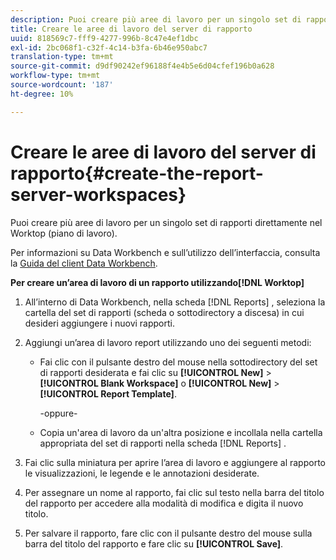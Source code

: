 ```yaml
---
description: Puoi creare più aree di lavoro per un singolo set di rapporti direttamente nel Worktop (piano di lavoro).
title: Creare le aree di lavoro del server di rapporto
uuid: 818569c7-fff9-4277-996b-8c47e4ef1dbc
exl-id: 2bc068f1-c32f-4c14-b3fa-6b46e950abc7
translation-type: tm+mt
source-git-commit: d9df90242ef96188f4e4b5e6d04cfef196b0a628
workflow-type: tm+mt
source-wordcount: '187'
ht-degree: 10%

---
```


# Creare le aree di lavoro del server di rapporto{#create-the-report-server-workspaces}

Puoi creare più aree di lavoro per un singolo set di rapporti direttamente nel Worktop (piano di lavoro).

Per informazioni su Data Workbench e sull’utilizzo dell’interfaccia, consulta la [Guida del client Data Workbench](https://docs.adobe.com/content/help/it-IT/data-workbench/using/client/t-open-ins.html).

**Per creare un’area di lavoro di un rapporto utilizzando[!DNL Worktop]**

1. All’interno di Data Workbench, nella scheda [!DNL Reports] , seleziona la cartella del set di rapporti (scheda o sottodirectory a discesa) in cui desideri aggiungere i nuovi rapporti.
1. Aggiungi un’area di lavoro report utilizzando uno dei seguenti metodi:

   * Fai clic con il pulsante destro del mouse nella sottodirectory del set di rapporti desiderata e fai clic su **[!UICONTROL New]** > **[!UICONTROL Blank Workspace]** o **[!UICONTROL New]** > **[!UICONTROL Report Template]**.

      -oppure-

   * Copia un&#39;area di lavoro da un&#39;altra posizione e incollala nella cartella appropriata del set di rapporti nella scheda [!DNL Reports] .

1. Fai clic sulla miniatura per aprire l’area di lavoro e aggiungere al rapporto le visualizzazioni, le legende e le annotazioni desiderate.
1. Per assegnare un nome al rapporto, fai clic sul testo nella barra del titolo del rapporto per accedere alla modalità di modifica e digita il nuovo titolo.
1. Per salvare il rapporto, fare clic con il pulsante destro del mouse sulla barra del titolo del rapporto e fare clic su **[!UICONTROL Save]**.
